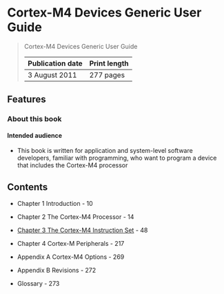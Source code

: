 # Cortex-M4 Devices Generic User Guide

> Cortex-M4 Devices Generic User Guide
>
> |Publication date|Print length|
> |-|-|
> |3 August 2011|277 pages|

## Features

### About this book

#### Intended audience

- This book is written for application and system-level software developers, familiar with programming, who want to program a device that includes the Cortex-M4 processor

## Contents

- Chapter 1 Introduction - 10

- Chapter 2 The Cortex-M4 Processor - 14

- [Chapter 3 The Cortex-M4 Instruction Set](3-the-cortex-m4-intruction-set.md) - 48

- Chapter 4 Cortex-M Peripherals - 217

- Appendix A Cortex-M4 Options - 269

- Appendix B Revisions - 272

- Glossary - 273
